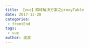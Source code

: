 ```yaml
---
title: 【vue】跨域解决方案之proxyTable
date: 2017-12-28
categories:
 - frontEnd
tags:
 - vue
author: 渡渡
---
```


<p class="demo" :class="$style.example"></p>

<style module>
.example {
  color: #41b883;
}
</style>

<script>
export default {
  props: ['slot-key'],
  mounted () {
    document.querySelector(`.${this.$style.example}`)
      .textContent = '这个块是被内联的脚本渲染的，样式也采用了内联样式。'
  }
}
</script>
